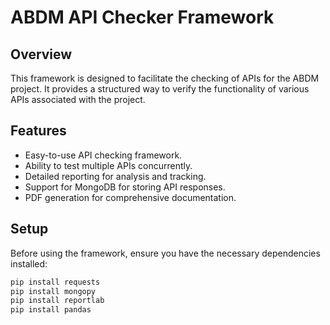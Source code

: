 # ABDM API Checker Framework

## Overview

This framework is designed to facilitate the checking of APIs for the ABDM project. It provides a structured way to verify the functionality of various APIs associated with the project.

## Features

- Easy-to-use API checking framework.
- Ability to test multiple APIs concurrently.
- Detailed reporting for analysis and tracking.
- Support for MongoDB for storing API responses.
- PDF generation for comprehensive documentation.

## Setup

Before using the framework, ensure you have the necessary dependencies installed:

```bash
pip install requests
pip install mongopy
pip install reportlab
pip install pandas
